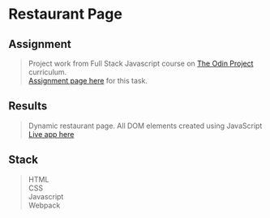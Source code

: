 # Restaurant Page

## Assignment

> Project work from Full Stack Javascript course on [The Odin Project](https://www.theodinproject.com) curriculum.  
> [Assignment page here](https://www.theodinproject.com/paths/full-stack-javascript/courses/javascript/lessons/restaurant-page) for this task.

## Results

> Dynamic restaurant page. All DOM elements created using JavaScript  [Live app here](https://karolisdavli.github.io/restaurant-page/)

## Stack

> HTML  
> CSS  
> Javascript  
> Webpack
